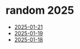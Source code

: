 # random 2025

- [2025-01-21](2025-01-21.md)
- [2025-01-19](2025-01-19.md)
- [2025-01-18](2025-01-18.md)
